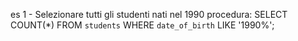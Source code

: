 es 1 - Selezionare tutti gli studenti nati nel 1990
procedura:
SELECT COUNT(*) 
FROM `students`
WHERE `date_of_birth` LIKE '1990%';


